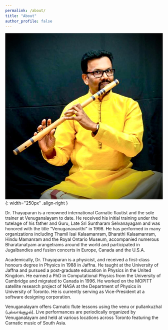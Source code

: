 ```yaml
---
permalink: /about/
title: "About"
author_profile: false
---
```


![Dr. Selva Thayaparan](/assets/images/thayaparan_master.jpg){: width="250px" .align-right }

Dr. Thayaparan is a renowned international Carnatic flautist and the sole trainer at Venuganalayam to date. He received his initial training under the tutelage of his father and Guru, Late Sri Suntharam Selvanayagam and was honored with the title “Venuganavarithi” in 1998. He has performed in many organizations including Thamil Isai Kalaamanram, Bharathi Kalaamanram, Hindu Mamanram and the Royal Ontario Museum, accompanied numerous Bharatanatyam arangetrams around the world and participated in Jugalbandies and fusion concerts in Europe, Canada and the U.S.A. 

Academically, Dr. Thayaparan is a physicist, and received a first-class honours degree in Physics in 1988 in Jaffna. He taught at the University of Jaffna and pursued a post-graduate education in Physics in the United Kingdom. He earned a PhD in Computational Physics from the University of Cambridge and migrated to Canada in 1996. He worked on the MOPITT satellite research project of NASA at the Department of Physics in University of Toronto. He is currently serving as Vice-President at a software designing corporation.

Venuganalayam offers Carnatic flute lessons using the venu or pullankuzhal (புல்லாங்குழல்). Live performances are periodically organized by Venuganalayam and held at various locations across Toronto featuring the Carnatic music of South Asia. 


